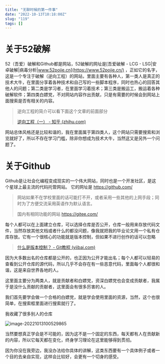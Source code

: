 ```yaml
---
title: "无聊时候的第一件事"
date: "2022-10-13T10:18:00Z"
slug: "119"
tags: []
---
```

# 关于52破解

52（吾爱）破解和Github都是网站，52破解的网址是[吾爱破解 - LCG - LSG|安卓破解|病毒分析|www.52pojie.cn](https://www.52pojie.cn/) ，正如它的名字，这是一个专注于破解（逆向工程）的网站，里面主要有各种人，第一类人是真正的技术大牛，在里面分享着各种技术和自己写的一些脚本程序，同时也热心的回答其他人的问题；第二类是学习者，在里面学习着技术；第三类是搬运工，搬运着各种破解软件；第四类白嫖党，不对网站内容作出贡献，只是有需要的时候会到网站上面搜索是否有相关的内容。

> 逆向工程的简介可以看下面这个文章的前面部分
>
> [逆向工程（一） - 知乎 (zhihu.com)](https://zhuanlan.zhihu.com/p/71140571)

网站总体风格还是比较和谐的，我在里面属于第四类人，这个网站只需要搜索和浏览就好了，所以不存在学习门槛，除非你想成为技术大牛，当然这又是另外一个问题了。

# 关于Github

Github是让社会化编程变成现实的一个伟大网站，同时也是一个开发社区，是这个星球上最主流的代码托管网站。
它的网址是 https://github.com/

> 网站如果不在学校里面的话可能打不开，或者采用一些其他的上网手段；同时为了方便交流采用英语作为默认语言。
>
> 国内有相同功能的网站 https://gitee.com/

每个人都可以在上面建立仓库，可以选择仓库是否公开，仓库一般用来存放代码文件，当然存放其他文档或者什么的都没问题，像我就把我的毕业论文用一个私有仓库存放。它有一个很核心的功能就是版本控制，但如果不进行创作的话可以忽略

> [什么是版本控制？ - Git教程 (yiibai.com)](https://www.yiibai.com/git/what_is_version_control.html)

因为大多数出名的仓库都是公开的，也正因为公开才能出名；每个人都可以轻易的查看到公开仓库的源代码，所以几乎不会存在有一些恶意代码，里面每个人都很和谐，这是来自世界各地的人。

这里面主要分为两类人，就是贡献者和白嫖党，资深白嫖党也会变成贡献者，我属于是没什么贡献的贡献者，这里面会有很多厉害的人。

我们首先要学会做一个合格的白嫖党，就是学会使用里面的资源，当然，这个也很简单，在搜索框里面进行搜索就行了。

我收藏了很多别人的仓库

![image-20221013100529865](https://dagwbl.oss-cn-chengdu.aliyuncs.com/picture/obsidian/image-20221013100529865.png)

当然要想真正学会是不可能的，因为这不是一个固定的东西，每天都有人在贡献新的内容，所以它每天都在变化，终身学习理论在这里能够得到贯彻。

因为你没在我旁边，我没办法给你具体的讲解，这类东西要有一个具体例子或者一个目的去亲自实现，这样会比较好，会更有一个切身的感受。
